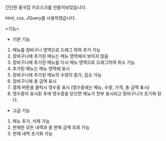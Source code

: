 간단한 중국집 키오스크를 만들어보았습니다.

html, css, JQuery를 사용하였습니다.

<기능>
- 기본 기능
1. 메뉴를 장바구니 영역으로 드래그 하여 추가 가능
2. 장바구니에 추가된 메뉴는 메뉴 영역에서 보이지 않음
3. 장바구니에 추가된 메뉴를 다시 메뉴 영역으로 드래그하여 취소 가능
4. 추가된 메뉴는 메뉴 영역에 표시
5. 장바구니에 추가된 메뉴의 수량이 증가, 감소 가능
6. 장바구니에 총 금액 표시
7. 결제 버튼을 클릭시 영수증 표시 (영수증에는 메뉴, 수량, 가격, 총 금액 표시)
8. 영수증이 표시된 후에 영수증을 닫으면 메뉴가 전부 표시되고 장바구니가 초기화 된다.

- 고급 기능
1. 메뉴 추가, 삭제 가능
2. 판매한 모든 내역과 총 판매 금액 조회 가능
3. 판매 내역 초기화 가능
